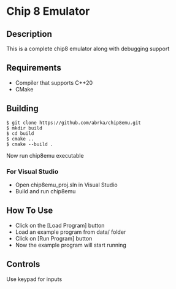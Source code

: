 # Chip 8 Emulator

## Description
This is a complete chip8 emulator along with debugging support

## Requirements
- Compiler that supports C++20
- CMake

## Building

```shell
$ git clone https://github.com/abrka/chip8emu.git
$ mkdir build
$ cd build
$ cmake ..
$ cmake --build .
```
Now run chip8emu executable

### For Visual Studio
- Open chip8emu_proj.sln in Visual Studio
- Build and run chip8emu

## How To Use
- Click on the \[Load Program\] button
- Load an example program from data/ folder
- Click on \[Run Program\] button
- Now the example program will start running

## Controls
Use keypad for inputs



